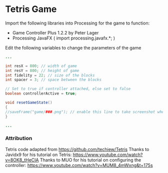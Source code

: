 # Tetris Game 

Import the following libraries into Processing for the game to function:

- Game Controller Plus 1.2.2 by Peter Lager 
- Processing JavaFX ( import processing.javafx.*; )
 

Edit the following variables to change the parameters of the game

```java
...

int resX = 800; // width of game
int resY = 800; // height of game
int fidelity = 22; // size of the blocks
int spacer = 3; // space between the blocks

// Set to true if controller attached, else set to false
boolean controllerActive = true; 

void resetGameState()
{
//saveFrame("game/###.png"); // enable this line to take screenshot when game ends
}

...
```
### Attribution

Tetris code adapted from https://github.com/techiew/Tetris
Thanks to Javidx9 for his tutorial on Tetris: https://www.youtube.com/watch?v=8OK8_tHeCIA
Thanks to MUO for his tutorial on configuring the controller: https://www.youtube.com/watch?v=MUM8_4mWxng&t=175s
